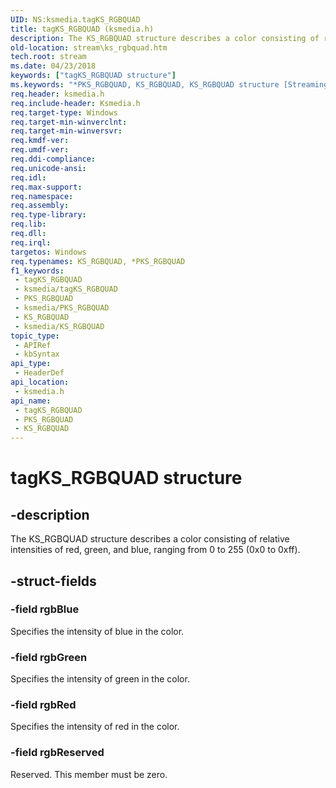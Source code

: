```yaml
---
UID: NS:ksmedia.tagKS_RGBQUAD
title: tagKS_RGBQUAD (ksmedia.h)
description: The KS_RGBQUAD structure describes a color consisting of relative intensities of red, green, and blue, ranging from 0 to 255 (0x0 to 0xff).
old-location: stream\ks_rgbquad.htm
tech.root: stream
ms.date: 04/23/2018
keywords: ["tagKS_RGBQUAD structure"]
ms.keywords: "*PKS_RGBQUAD, KS_RGBQUAD, KS_RGBQUAD structure [Streaming Media Devices], PKS_RGBQUAD, PKS_RGBQUAD structure pointer [Streaming Media Devices], ksmedia/KS_RGBQUAD, ksmedia/PKS_RGBQUAD, stream.ks_rgbquad, tagKS_RGBQUAD, vidcapstruct_c081668e-9e81-4c30-89d1-b4c26dc9a300.xml"
req.header: ksmedia.h
req.include-header: Ksmedia.h
req.target-type: Windows
req.target-min-winverclnt: 
req.target-min-winversvr: 
req.kmdf-ver: 
req.umdf-ver: 
req.ddi-compliance: 
req.unicode-ansi: 
req.idl: 
req.max-support: 
req.namespace: 
req.assembly: 
req.type-library: 
req.lib: 
req.dll: 
req.irql: 
targetos: Windows
req.typenames: KS_RGBQUAD, *PKS_RGBQUAD
f1_keywords:
 - tagKS_RGBQUAD
 - ksmedia/tagKS_RGBQUAD
 - PKS_RGBQUAD
 - ksmedia/PKS_RGBQUAD
 - KS_RGBQUAD
 - ksmedia/KS_RGBQUAD
topic_type:
 - APIRef
 - kbSyntax
api_type:
 - HeaderDef
api_location:
 - ksmedia.h
api_name:
 - tagKS_RGBQUAD
 - PKS_RGBQUAD
 - KS_RGBQUAD
---
```


# tagKS_RGBQUAD structure


## -description

The KS_RGBQUAD structure describes a color consisting of relative intensities of red, green, and blue, ranging from 0 to 255 (0x0 to 0xff).

## -struct-fields

### -field rgbBlue

Specifies the intensity of blue in the color.

### -field rgbGreen

Specifies the intensity of green in the color.

### -field rgbRed

Specifies the intensity of red in the color.

### -field rgbReserved

Reserved. This member must be zero.

